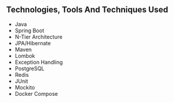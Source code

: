 ## Technologies, Tools And Techniques Used
- Java
- Spring Boot
- N-Tier Architecture
- JPA/Hibernate
- Maven
- Lombok
- Exception Handling
- PostgreSQL
- Redis
- JUnit
- Mockito
- Docker Compose
